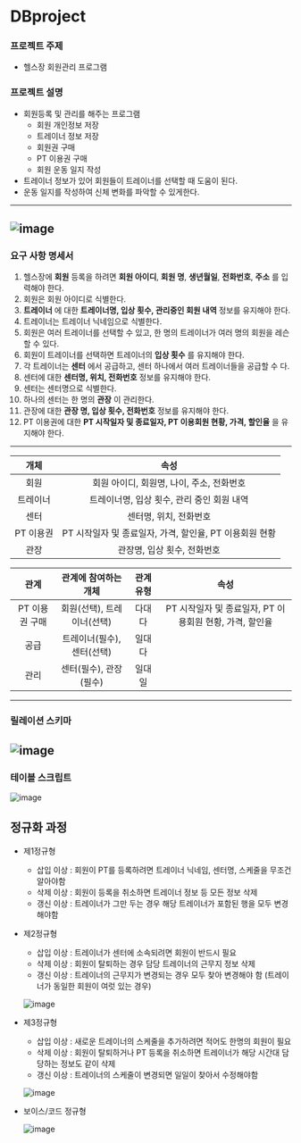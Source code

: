 # DBproject

### 프로젝트 주제
  + 헬스장 회원관리 프로그램

### 프로젝트 설명
  + 회원등록 및 관리를 해주는 프로그램
    + 회원 개인정보 저장
    + 트레이너 정보 저장
    + 회원권 구매
    + PT 이용권 구매
    + 회원 운동 일지 작성
  + 트레이너 정보가 있어 회원들이 트레이너를 선택할 때 도움이 된다.
  + 운동 일지를 작성하여 신체 변화를 파악할 수 있게한다.

-----------------------------------------------------------------
![image](https://user-images.githubusercontent.com/48307813/169842317-84b8546e-eb39-419f-a594-1054e8c7f290.png)
-----------------------------------------------------------------
### 요구 사항 명세서
 1. 헬스장에 __회원__ 등록을 하려면 __회원 아이디__, __회원 명__, __생년월일__, __전화번호__, __주소__ 를 입력해야 한다.
 2. 회원은 회원 아이디로 식별한다.
 3. __트레이너__ 에 대한 __트레이너명, 입상 횟수, 관리중인 회원 내역__ 정보를 유지해야 한다.
 4. 트레이너는 트레이너 닉네임으로 식별한다.
 5. 회원은 여러 트레이너를 선택할 수 있고, 한 명의 트레이너가 여러 명의 회원을 레슨 할 수 있다.
 6. 회원이 트레이너를 선택하면 트레이너의 __입상 횟수__ 를 유지해야 한다.
 7. 각 트레이너는 __센터__ 에서 공급하고, 센터 하나에서 여러 트레이너들을 공급할 수 다.
 8. 센터에 대한 __센터명, 위치, 전화번호__ 정보를 유지해야 한다.
 9. 센터는 센터명으로 식별한다.
 10. 하나의 센터는 한 명의 __관장__ 이 관리한다.
 11. 관장에 대한 __관장 명, 입상 횟수, 전화번호__ 정보를 유지해야 한다.
 12. PT 이용권에 대한 __PT 시작일자 및 종료일자, PT 이용회원 현황, 가격, 할인율__ 을 유지해야 한다.
-----------------------------------------------------------------
|개체|속성|
|:---:|:---:|
|회원     |회원 아이디, 회원명, 나이, 주소, 전화번호|
|트레이너 |트레이너명, 입상 횟수, 관리 중인 회원 내역|
|센터     |센터명, 위치, 전화번호|
|PT 이용권|PT 시작일자 및 종료일자, 가격, 할인율, PT 이용회원 현황|
|관장     |관장명, 입상 횟수, 전화번호|

|관계|관계에 참여하는 개체|관계 유형|속성|
|:---:|:---:|:---:|:---:|
|PT 이용권 구매|회원(선택), 트레이너(선택)|다대다|PT 시작일자 및 종료일자, PT 이용회원 현황, 가격, 할인율|
|공급 |트레이너(필수),      센터(선택)|일대다|
|관리 |센터(필수), 관장(필수)|일대일|

-----------------------------------------------------------------
### 릴레이션 스키마

![image](https://user-images.githubusercontent.com/48307813/175086902-829abd9a-e8a9-49af-8e52-3474a43912a4.png)
-----------------------------------------------------------------
### 테이블 스크립트
![image](https://user-images.githubusercontent.com/48307813/175046366-66250d33-e37f-402a-989c-05e20566bff5.png)

## 정규화 과정

  + 제1정규형
  
    + 삽입 이상 : 회원이 PT를 등록하려면 트레이너 닉네임, 센터명, 스케줄을 무조건 알아야함
    + 삭제 이상 : 회원이 등록을 취소하면 트레이너 정보 등 모든 정보 삭제
    + 갱신 이상 : 트레이너가 그만 두는 경우 해당 트레이너가 포함된 행을 모두 변경해야함
    
  + 제2정규형
    
    + 삽입 이상 : 트레이너가 센터에 소속되려면 회원이 반드시 필요
    + 삭제 이상 : 회원이 탈퇴하는 경우 담당 트레이너의 근무지 정보 삭제
    + 갱신 이상 : 트레이너의 근무지가 변경되는 경우 모두 찾아 변경해야 함 (트레이너가 동일한 회원이 여럿 있는 경우)
   
    ![image](https://user-images.githubusercontent.com/48307813/170816537-1f88cc2d-0504-40e3-a18d-09d17495a24b.png)
   
   + 제3정규형
     
     + 삽입 이상 : 새로운 트레이너의 스케줄을 추가하려면 적어도 한명의 회원이 필요
     + 삭제 이상 : 회원이 탈퇴하거나 PT 등록을 취소하면 트레이너가 해당 시간대 담당하는 정보도 같이 삭제
     + 갱신 이상 : 트레이너의 스케줄이 변경되면 일일이 찾아서 수정해야함
     
     ![image](https://user-images.githubusercontent.com/48307813/170816434-9c189d38-a256-438e-be54-594e13e6e440.png)

     
   + 보이스/코드 정규형
      
      ![image](https://user-images.githubusercontent.com/48307813/170816012-be408a1d-6085-4a64-a74e-65d1490da84e.png)

    

    
